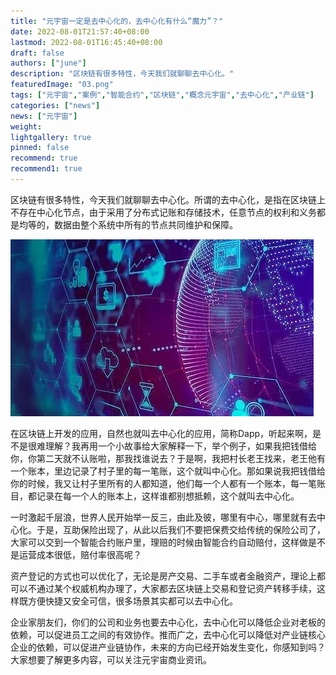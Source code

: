 ```yaml
---
title: "元宇宙一定是去中心化的，去中心化有什么“魔力”？"
date: 2022-08-01T21:57:40+08:00
lastmod: 2022-08-01T16:45:40+08:00
draft: false
authors: ["june"]
description: "区块链有很多特性，今天我们就聊聊去中心化。"
featuredImage: "03.png"
tags: ["元宇宙","案例","智能合约","区块链","概念元宇宙","去中心化","产业链"]
categories: ["news"]
news: ["元宇宙"]
weight: 
lightgallery: true
pinned: false
recommend: true
recommend1: true
---
```


区块链有很多特性，今天我们就聊聊去中心化。所谓的去中心化，是指在区块链上不存在中心化节点，由于采用了分布式记账和存储技术，任意节点的权利和义务都是均等的，数据由整个系统中所有的节点共同维护和保障。



![区块链](02.png)



在区块链上开发的应用，自然也就叫去中心化的应用，简称Dapp，听起来啊，是不是很难理解？我再用一个小故事给大家解释一下，举个例子，如果我把钱借给你，你第二天就不认账啦，那我找谁说去？于是啊，我把村长老王找来，老王他有一个账本，里边记录了村子里的每一笔账，这个就叫中心化。那如果说我把钱借给你的时候，我又让村子里所有的人都知道，他们每一个人都有一个账本，每一笔账目，都记录在每一个人的账本上，这样谁都别想抵赖，这个就叫去中心化。

一时激起千层浪，世界人民开始举一反三，由此及彼，哪里有中心，哪里就有去中心化。于是，互助保险出现了，从此以后我们不要把保费交给传统的保险公司了，大家可以交到一个智能合约账户里，理赔的时候由智能合约自动赔付，这样做是不是运营成本很低，赔付率很高呢？

资产登记的方式也可以优化了，无论是房产交易、二手车或者金融资产，理论上都可以不通过某个权威机构办理了，大家都去区块链上交易和登记资产转移手续，这样既方便快捷又安全可信，很多场景其实都可以去中心化。

企业家朋友们，你们的公司和业务也要去中心化，去中心化可以降低企业对老板的依赖，可以促进员工之间的有效协作。推而广之，去中心化可以降低对产业链核心企业的依赖，可以促进产业链协作，未来的方向已经开始发生变化，你感知到吗？大家想要了解更多内容，可以关注元宇宙商业资讯。